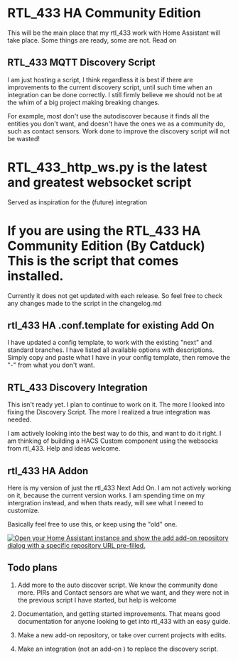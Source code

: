 # RTL_433 HA Community Edition


This will be the main place that my rtl_433 work with Home Assistant will take place. Some things are ready, some are not. Read on


## RTL_433 MQTT Discovery Script

I am just hosting a script, I think regardless it is best if there are improvements to the current discovery script, until such time when an integration can be done correctly. I still firmly believe we should not be at the whim of a big project making breaking changes.

For example, most don't use the autodiscover because it finds all the entities you don't want, and doesn't have the ones we as a community do, such as contact sensors. Work done to improve the discovery script will not be wasted!

# RTL_433_http_ws.py is the latest and greatest websocket script

Served as inspiration for the (future) integration


# If you are using the RTL_433 HA Community Edition (By Catduck) This is the script that comes installed.
Currently it does not get updated with each release. So feel free to check any changes made to the script in the changelog.md


## rtl_433 HA .conf.template for existing Add On

I have updated a config template, to work with the existing "next" and standard branches. I have listed all available options with descriptions. Simply copy and paste what I have in your config template, then remove the "-" from what you don't want.


## RTL_433 Discovery Integration

This isn't ready yet. I plan to continue to work on it. The more I looked into fixing the Discovery Script. The more I realized a true integration was needed. 

I am actively looking into the best way to do this, and want to do it right. I am thinking of building a HACS Custom component using the websocks from rtl_433. Help and ideas welcome.


## rtl_433 HA Addon

Here is my version of just the rtl_433 Next Add On. I am not actively working on it, because the current version works. I am spending time on my intergration instead, and when thats ready, will see what I neeed to customize.

Basically feel free to use this, or keep using the "old" one.

[![Open your Home Assistant instance and show the add add-on repository dialog with a specific repository URL pre-filled.](https://my.home-assistant.io/badges/supervisor_add_addon_repository.svg)](https://my.home-assistant.io/redirect/supervisor_add_addon_repository/?repository_url=https://github.com/catduckgnaf/rtl_433_haos_addon/)


## Todo plans

1. Add more to the auto discover script. We know the community done more. PIRs and Contact sensors are what we want, and they were not in the previous script I have started, but help is welcome

2. Documentation, and getting started improvements. That means good documentation for anyone looking to get into rtl_433 with an easy guide.

3. Make a new add-on repository, or take over current projects with edits.

4. Make an integration (not an add-on ) to replace the discovery script.

